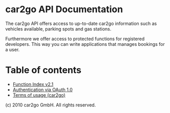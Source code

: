 
# car2go API Documentation
The car2go API offers access to up-to-date car2go information such as vehicles available, parking spots and gas stations. 

Furthermore we offer access to protected functions for registered developers. This way you can write applications that manages bookings for a user.

# Table of contents
* [Function Index v2.1](https://github.com/car2go/car2go/wiki/Index-v2.1)
* [Authentication via OAuth 1.0](https://github.com/car2go/car2go/wiki/Authentication-via-OAuth-1.0)
* [Terms of usage (car2go)](http://www.car2go.com/api/tou.htm>)

(c) 2010 car2go GmbH. All rights reserved.
